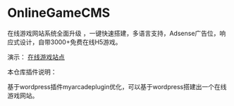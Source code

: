 # OnlineGameCMS
在线游戏网站系统全面升级 ，一键快速搭建，多语言支持，Adsense广告位，响应式设计，自带3000+免费在线H5游戏。  

演示： [在线游戏站点](https://www.tikfungame.com)


本仓库插件说明：

基于wordpress插件myarcadeplugin优化，可以基于wordpress搭建出一个在线游戏网站。


